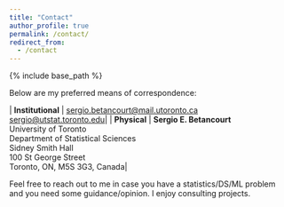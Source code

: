 ```yaml
---
title: "Contact"
author_profile: true
permalink: /contact/
redirect_from: 
  - /contact
---
```


{% include base_path %}

Below are my preferred means of correspondence:

| **Institutional**	| sergio.betancourt@mail.utoronto.ca<br/>sergio@utstat.toronto.edu|
| **Physical**		| **Sergio E. Betancourt**<br/>University of Toronto<br/>Department of Statistical Sciences<br/>Sidney Smith Hall<br/>100 St George Street<br/>Toronto, ON, M5S 3G3, Canada|

Feel free to reach out to me in case you have a statistics/DS/ML problem and you need some guidance/opinion. I enjoy consulting projects. 